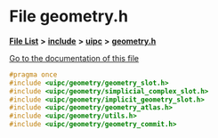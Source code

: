 

# File geometry.h

[**File List**](files.md) **>** [**include**](dir_d44c64559bbebec7f509842c48db8b23.md) **>** [**uipc**](dir_9f30510905f1286cc334e7ecdb1aceca.md) **>** [**geometry.h**](geometry_8h.md)

[Go to the documentation of this file](geometry_8h.md)


```C++
#pragma once
#include <uipc/geometry/geometry_slot.h>
#include <uipc/geometry/simplicial_complex_slot.h>
#include <uipc/geometry/implicit_geometry_slot.h>
#include <uipc/geometry/geometry_atlas.h>
#include <uipc/geometry/utils.h>
#include <uipc/geometry/geometry_commit.h>
```



